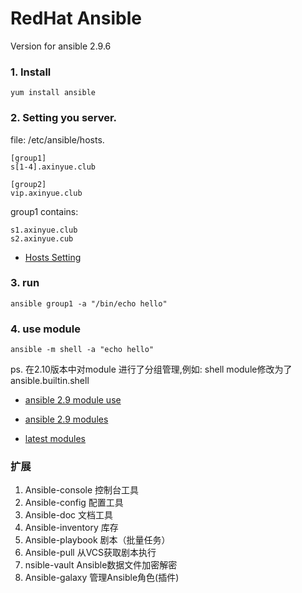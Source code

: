 # RedHat Ansible
Version for ansible 2.9.6
### 1. Install
```
yum install ansible
```

### 2. Setting you server.
file: /etc/ansible/hosts.
```
[group1]
s[1-4].axinyue.club

[group2]
vip.axinyue.club
```
group1 contains:
```
s1.axinyue.club
s2.axinyue.cub
```
* [Hosts Setting](https://docs.ansible.com/ansible/latest/user_guide/intro_inventory.html)


### 3. run
```
ansible group1 -a "/bin/echo hello"
```

### 4. use module

```
ansible -m shell -a "echo hello"
```
ps. 在2.10版本中对module 进行了分组管理,例如: shell module修改为了ansible.builtin.shell

* [ansible 2.9 module use](https://docs.ansible.com/ansible/2.9/user_guide/intro_adhoc.html#intro-adhoc)
* [ansible 2.9 modules](https://docs.ansible.com/ansible/2.9/modules/modules_by_category.html)

* [latest modules](https://docs.ansible.com/ansible/latest/collections/ansible/builtin/index.html#plugins-in-ansible-builtin)


### 扩展
1. Ansible-console  控制台工具
2. Ansible-config  配置工具
3. Ansible-doc   文档工具
4. Ansible-inventory 库存
5. Ansible-playbook  剧本（批量任务）
6. Ansible-pull 从VCS获取剧本执行
7. nsible-vault Ansible数据文件加密解密
8. Ansible-galaxy 管理Ansible角色(插件)